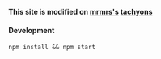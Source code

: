 **This site is modified on [mrmrs's](https://github.com/mrmrs) [tachyons](https://github.com/mrmrs/tachyons/)**

#### Development

```
npm install && npm start
```


